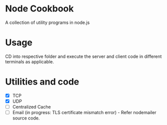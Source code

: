 # Node Cookbook
A collection of utility programs in node.js

# Usage
CD into respective folder and execute the server and client code in different terminals as applicable.


# Utilities and code
- [X] TCP 
- [X] UDP
- [ ] Centralized Cache
- [ ] Email (in progress: TLS certificate mismatch error) - Refer nodemailer source code.
